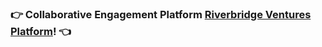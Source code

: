 ### :point_right: Collaborative Engagement Platform [Riverbridge Ventures Platform](http://riverbridgeventures.com/)! :point_left:
